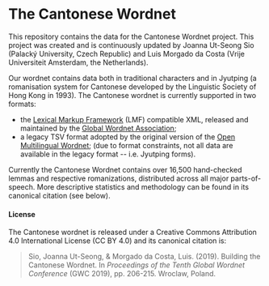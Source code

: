 # The Cantonese Wordnet

This repository contains the data for the Cantonese Wordnet project. This project was created and is continuously updated by Joanna Ut-Seong Sio (Palacký University, Czech Republic) and Luis Morgado da Costa (Vrije Universiteit Amsterdam, the Netherlands). 

Our wordnet contains data both in traditional characters and in Jyutping (a romanisation system for Cantonese developed by the Linguistic Society of Hong Kong in 1993). The Cantonese wordnet is currently supported in two formats: 
 - the [Lexical Markup Framework](https://globalwordnet.github.io/schemas/) (LMF) compatible XML, released and maintained by the [Global Wordnet Association](http://globalwordnet.org/);
 - a legacy TSV format adopted by the original version of the [Open Multilingual Wordnet](http://compling.hss.ntu.edu.sg/omw/); (due to format constraints, not all data are available in the legacy format -- i.e. Jyutping forms). 

Currently the Cantonese Wordnet contains over 16,500 hand-checked lemmas and respective romanizations, distributed across all major parts-of-speech. More descriptive statistics and methodology can be found in its canonical citation (see below).   

#### License
The Cantonese wordnet is released under a Creative Commons Attribution 4.0 International License (CC BY 4.0) and its canonical citation is: 
> Sio, Joanna Ut-Seong, & Morgado da Costa, Luis. (2019). Building the Cantonese Wordnet. In _Proceedings of the Tenth Global Wordnet Conference_ (GWC 2019), pp. 206-215. Wroclaw, Poland. 

